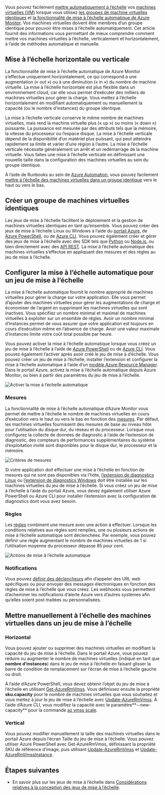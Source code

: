 Vous pouvez facilement [mettre automatiquement à l’échelle](../articles/monitoring-and-diagnostics/insights-autoscale-best-practices.md) vos [machines virtuelles (VM)](../articles/virtual-machines/windows/overview.md) lorsque vous utilisez [les groupes de machine virtuelles identiques](../articles/virtual-machine-scale-sets/virtual-machine-scale-sets-overview.md) et [la fonctionnalité de mise à l’échelle automatique de Azure Monitor](../articles/monitoring-and-diagnostics/monitoring-overview-autoscale.md). Vos machines virtuelles doivent être membres d’un groupe identique pour pouvoir être mises à l’échelle automatiquement. Cet article fournit des informations vous permettant de mieux comprendre comment mettre vos machines virtuelles à l’échelle, verticalement et horizontalement, à l’aide de méthodes automatique et manuelle.

## <a name="horizontal-or-vertical-scaling"></a>Mise à l’échelle horizontale ou verticale

La fonctionnalité de mise à l’échelle automatique de Azure Monitor s’effectue uniquement horizontalement, ce qui correspond à une augmentation (« out ») ou à une diminution (« in ») du nombre de machine virtuelle. La mise à l’échelle horizontale est plus flexible dans un environnement cloud, car elle vous permet d’exécuter des milliers de machines virtuelles pour gérer la charge. Vous mettez à l’échelle horizontalement en modifiant automatiquement ou manuellement la capacité (ou le nombre d’instances) du groupe identique. 

La mise à l’échelle verticale conserve le même nombre de machines virtuelles, mais rend la machine virtuelle plus (« up ») ou moins (« down ») puissante. La puissance est mesurée par des attributs tels que la mémoire, la vitesse du processeur ou l’espace disque. La mise à l’échelle verticale dépend de la disponibilité d’un matériel plus puissant, qui peut atteindre rapidement sa limite et varier d’une région à l’autre. La mise à l’échelle verticale nécessite généralement un arrêt et un redémarrage de la machine virtuelle. Vous faites une mise à l’échelle verticale en définissant une nouvelle taille dans la configuration des machines virtuelles au sein du groupe identique.

À l’aide de Runbooks au sein de [Azure Automation](../articles/automation/automation-intro.md), vous pouvez facilement [mettre à l’échelle des machines virtuelles dans un groupe identique](../articles/virtual-machine-scale-sets/virtual-machine-scale-sets-vertical-scale-reprovision.md) vers le haut ou vers le bas.

## <a name="create-a-virtual-machine-scale-set"></a>Créer un groupe de machines virtuelles identiques

Les jeux de mise à l’échelle facilitent le déploiement et la gestion de machines virtuelles identiques en tant qu’ensemble. Vous pouvez créer des jeux de mise à l’échelle Linux ou Windows à l’aide du [portail Azure](../articles/virtual-machine-scale-sets/virtual-machine-scale-sets-portal-create.md), de [Azure PowerShell](../articles/virtual-machines/windows/tutorial-create-vmss.md), ou de [Azure CLI](../articles/virtual-machines/linux/tutorial-create-vmss.md). Vous pouvez également créer et gérer des jeux de mise à l’échelle avec des SDK tels que [Python](/develop/python) ou [Node.js](/nodejs/azure), ou bien directement avec des [API REST](/rest/api/compute/virtualmachinescalesets). La mise à l’échelle automatique des machines virtuelles s’effectue en appliquant des mesures et des règles au jeu de mise à l’échelle.

## <a name="configure-autoscale-for-a-scale-set"></a>Configurer la mise à l’échelle automatique pour un jeu de mise à l’échelle

La mise à l’échelle automatique fournit le nombre approprié de machines virtuelles pour gérer la charge sur votre application. Elle vous permet d’ajouter des machines virtuelles pour gérer les augmentations de charge et économiser de l’argent en supprimant les machines virtuelles qui sont inactives. Vous spécifiez un nombre minimal et maximal de machines virtuelles à exploiter sur un ensemble de règles. Avoir un nombre minimal d’instances permet de vous assurer que votre application est toujours en cours d’exécution même en l’absence de charge. Avoir une valeur maximale d’instances limite votre coût total possible par heure.

Vous pouvez activer la mise à l’échelle automatique lorsque vous créez un jeu de mise à l’échelle à l’aide de [Azure PowerShell](../articles/monitoring-and-diagnostics/insights-powershell-samples.md#create-and-manage-autoscale-settings) ou de [Azure CLI](https://docs.microsoft.com/cli/azure/monitor/autoscale-settings). Vous pouvez également l’activer après avoir créé le jeu de mise à d’échelle. Vous pouvez créer un jeu de mise à l’échelle, installer l’extension et configurer la mise à l’échelle automatique à l’aide d’un [modèle Azure Resource Manager](../articles/virtual-machine-scale-sets/virtual-machine-scale-sets-windows-autoscale.md). Dans le portail Azure, activez la mise à l’échelle automatique depuis Azure Monitor, ou bien à partir des paramètres du jeu de mise à l’échelle.

![Activer la mise à l’échelle automatique](./media/virtual-machines-autoscale/virtual-machines-autoscale-enable.png)
 
### <a name="metrics"></a>Mesures

La fonctionnalité de mise à l’échelle automatique d’Azure Monitor vous permet de mettre à l’échelle le nombre de machines virtuelles en cours d’exécution vers le haut ou vers le bas en fonction des [mesures](../articles/monitoring-and-diagnostics/insights-autoscale-common-metrics.md). Par défaut, les machines virtuelles fournissent des mesures de base au niveau hôte pour l’utilisation du disque dur, du réseau et du processeur. Lorsque vous configurez la collecte de données de diagnostic à l’aide de l’extension de diagnostic, des compteurs de performances supplémentaires du système d’exploitation invité sont disponibles pour le disque dur, le processeur et la mémoire.

![Critères de mesures](./media/virtual-machines-autoscale/virtual-machines-autoscale-criteria.png)

Si votre application doit effectuer une mise à l’échelle en fonction de mesures qui ne sont pas disponibles via l’hôte, [l’extension de diagnostics Linux](../articles/virtual-machines/linux/diagnostic-extension.md) ou [l’extension de diagnostics Windows](../articles/virtual-machines/windows/ps-extensions-diagnostics.md) doit être installée sur les machines virtuelles du jeu de mise à l’échelle. Si vous créez un jeu de mise à l’échelle à l’aide du portail Azure, vous devez également utiliser Azure PowerShell ou Azure CLI pour installer l’extension avec la configuration de diagnostics dont vous avez besoin.
 
### <a name="rules"></a>Règles

Les [règles](../articles/monitoring-and-diagnostics/monitoring-autoscale-scale-by-custom-metric.md) combinent une mesure avec une action à effectuer. Lorsque les conditions relatives aux règles sont remplies, une ou plusieurs actions de mise à l’échelle automatique sont déclenchées. Par exemple, vous pouvez définir une règle augmentant le nombre de machines virtuelles de 1 si l’utilisation moyenne du processeur dépasse 85 pour cent.

![Actions de mise à l’échelle automatique](./media/virtual-machines-autoscale/virtual-machines-autoscale-actions.png)
 
### <a name="notifications"></a>Notifications

Vous pouvez [définir des déclencheurs](../articles/monitoring-and-diagnostics/insights-autoscale-to-webhook-email.md) afin d’appeler des URL web spécifiques ou pour envoyer des messages électroniques en fonction des règles de mise à l’échelle que vous créez. Les webhooks vous permettent d’acheminer les notifications d’alerte Azure vers d’autres systèmes afin qu’elles soient post-traitées ou personnalisées.

## <a name="manually-scale-vms-in-a-scale-set"></a>Mettre manuellement à l’échelle des machines virtuelles dans un jeu de mise à l’échelle

### <a name="horizontal"></a>Horizontal

Vous pouvez ajouter ou supprimer des machines virtuelles en modifiant la capacité du jeu de mise à l’échelle. Dans le portail Azure, vous pouvez réduire ou augmenter le nombre de machines virtuelles (indiqué en tant que **nombre d’instances**) dans le jeu de mise à l’échelle en faisant glisser la barre de condition de remplacement sur l’écran de mise à l’échelle gauche ou droit.

À l’aide d’Azure PowerShell, vous devez obtenir l’objet du jeu de mise à l’échelle en utilisant [Get-AzureRmVmss](https://docs.microsoft.com/powershell/module/azurerm.compute/get-azurermvmss). Vous définissez ensuite la propriété **sku.capacity** pour le nombre de machines virtuelles que vous souhaitez et vous mettez à jour le jeu de mise à l’échelle avec [Update-AzureRmVmss](https://docs.microsoft.com/powershell/module/azurerm.compute/update-azurermvmss). À l’aide d’Azure CLI, vous modifiez la capacité avec le paramètre**--new-capacity** pour la commande [az vmss scale](https://docs.microsoft.com/cli/azure/vmss#scale).

### <a name="vertical"></a>Vertical

Vous pouvez modifier manuellement la taille des machines virtuelles dans le portail Azure depuis l’écran Taille du jeu de mise à l’échelle. Vous pouvez utiliser Azure PowerShell avec Get-AzureRmVmss, définissant la propriété SKU de référence d’image, puis utilisant [Update-AzureRmVmss](https://docs.microsoft.com/powershell/module/azurerm.compute/update-azurermvmss) et [Update-AzureRmVmssInstance](https://docs.microsoft.com/powershell/module/azurerm.compute/update-azurermvmssinstance).

## <a name="next-steps"></a>Étapes suivantes

- En savoir plus sur les jeux de mise à l’échelle dans [Considérations relatives à la conception des jeux de mise à l’échelle](../articles/virtual-machine-scale-sets/virtual-machine-scale-sets-design-overview.md).

